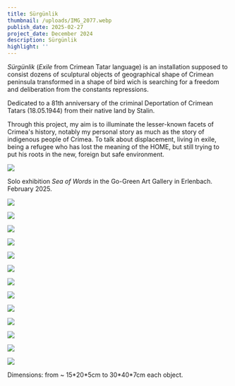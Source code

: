 ```yaml
---
title: Sürgünlik
thumbnail: /uploads/IMG_2077.webp
publish_date: 2025-02-27
project_date: December 2024
description: Sürgünlik
highlight: ''
---
```

_Sürgünlik_ (_Exile_ from Crimean Tatar language) is an installation supposed to consist dozens of sculptural objects of geographical shape of Crimean peninsula transformed in a shape of bird wich is searching for a freedom and deliberation from the constants repressions.

Dedicated to a 81th anniversary  of the criminal  Deportation of Crimean Tatars (18.05.1944)  from their native land by Stalin.

Through this project, my aim is to illuminate the lesser-known facets of Crimea's history, notably my personal story as much as the story of indigenous people of Crimea. To talk about displacement, living in exile, being a refugee who has lost the meaning of the HOME, but still trying to put his roots in the new, foreign but safe environment.

![](/uploads/IMG_08935.webp)

Solo exhibition _Sea of Words_ in the Go-Green Art Gallery in Erlenbach. February 2025.

![](/uploads/IMG_2079.webp)

![](/uploads/IMG_2078.webp)

![](/uploads/SurgunlikObjects.webp)

![](/uploads/IMG_2123.webp)

![](/uploads/IMG_2119.webp)

![](/uploads/IMG_2077-1.webp)

![](/uploads/IMG_2102.webp)

![](/uploads/IMG_0909.webp)

![](/uploads/IMG_0907.webp)

![](/uploads/IMG_0905.webp)

![](/uploads/IMG_0903.webp)

![](/uploads/IMG_0901.webp)

![](/uploads/IMG_0902.webp)

Dimensions: from \~ 15\*20\*5cm to 30\*40\*7cm each object.
